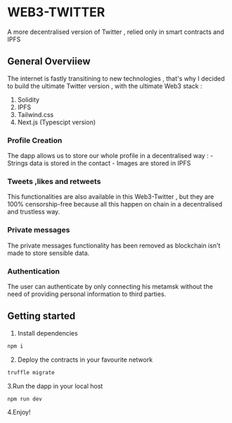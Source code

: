 # WEB3-TWITTER

A more decentralised version of Twitter , relied only in smart contracts and IPFS

## General Overviiew

The internet is fastly transitining to new technologies , that's why I decided to build the ultimate Twitter
version , with the  ultimate Web3 stack : 

1. Solidity
2. IPFS
3. Tailwind.css
4. Next.js (Typescipt version)

### Profile Creation

The dapp allows us to store our whole profile in a decentralised way :
    - Strings data is stored in the contact
    - Images are stored in IPFS

###  Tweets ,likes and retweets

This functionalities are also available in this Web3-Twitter , but they are 100% censorship-free
because all this happen on chain in a decentralised and trustless way.

### Private messages

The private messages functionality has been removed as blockchain isn't made to store sensible data.

### Authentication

The user can authenticate by only connecting his metamsk without the need of providing personal information
to third parties.


## Getting started

1. Install dependencies

```bash
npm i 
```

2. Deploy the contracts in your favourite network

```bash
truffle migrate 
```

3.Run the dapp in your local host

```bash
npm run dev
```

4.Enjoy!